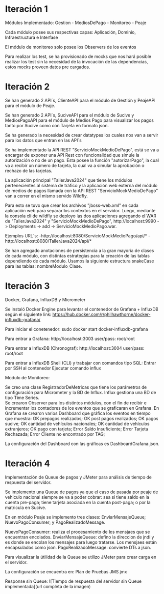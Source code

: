 # Iteración 1

Módulos Implementado: Gestion - MediosDePago - Monitoreo - Peaje

Cada módulo posee sus respectivas capas: Aplicación, Dominio, Infraestructura e Interfase

El módulo de monitoreo solo posee los Observers de los eventos

Para realizar los test, se ha provisionado de mocks que nos hará posible realizar los test sin la necesidad de la invocación de las dependencias, estos mocks proveen datos pre cargados.

# Iteración 2

Se han generado 2 API´s, ClienteAPI para el módulo de Gestión y PeajeAPI para el módulo de Peaje.

Se han generado 2 API´s, SuciveAPI para el módulo de Sucive y MediosPagoAPI para el módulo de Medios Pago para visualizar los pagos tanto por Sucive como con Tarjeta en formato json.

Se ha generado la necesidad de crear datatypes los cuales nos van a servir para los datos que entran en las API´s

Se ha implementado la API REST "ServicioMockMedioDePago", está se va a encargar de exponer una API Rest con funcionalidad que simule la autorización o no de un pago.
Esta posee la función "autorizarPago", la cual va a recibir un número de tarjeta, la cual va a simular la aprobación o rechazo de las tarjetas.

La aplicación principal "TallerJava2024" que  tiene los módulos pertenecientes al sistema de tráfico y la aplicación web externa del módulo de medios de pagos llamada con la API REST "ServicioMockMedioDePago" van a correr en el mismo servido Wildfly.

Para esto se tuvo que crear los archivos "jboss-web.xml" en cada aplicación web para separar los contextos en el servidor.
Luego, mediante la consola cli de wildfly se deployo las dos aplicaciones agregando el WAR de "TallerJava2024" y "ServicioMockMedioDePago", http://localhost:9990 -> Deployments -> add -> ServicioMockMedioPago.war.

Ejemplos URL´s:
	-http://localhost:8080/ServicioMockMedioPago/api/*
	-http://localhost:8080/TallerJava2024/api/*

Se han agregado anotaciones de persistencia a la gran mayoría de clases de cada módulo, con distintas estrategias para la creación de las tablas dependiendo de cada módulo.
Usamos la siguiente estructura snakeCase para las tablas: nombreModulo_Clase.


# Iteración 3 
Docker, Grafana, InfluxDB y Micrometer

Se instaló Docker Engine para levantar el contenedor de Grafana + InfluxDB según el siguiente link:
https://hub.docker.com/r/philhawthorne/docker-influxdb-grafana/

Para iniciar el conetenedor:
sudo docker start docker-influxdb-grafana

Para entrar a Grafana:
http://localhost:3003
user/pass: root/root

Para entrar a InfluxDB (Chronograf): 
http://localhost:3004
user/pass: root/root

Para entrar a InfluxDB Shell (CLI) y trabajar con comandos tipo SQL:
Entrar por SSH al contenedor
Ejecutar comando influx

Modulo de Monitoreo:

Se creo una clase RegistradorDeMetricas que tiene los parámetros de configuración para Micrometer y la BD de Influx. Influx gestiona una BD de tipo Time Series.  
Se crearon Observer para los distintos módulos, con el fin de recibir e incrementar los contadores de los eventos que se graficaran en Grafana.
En Grafana se crearon varios Dashboard que gráfica los eventos en tiempo que muestra:
	OK prepagos realizados; 
	OK post pagos realizados;
	OK pagos sucive;
	OK cantidad de vehículos nacionales; 
	OK cantidad de vehículos extranjeros;
	OK pago con tarjeta;
	Error Saldo Insuficiente;
	Error Tarjeta Rechazada;
	Error Cliente no encontrado por TAG;

La configuración del Dashboard con las gráficas es DashboardGrafana.json.

# Iteración 4 
Implementación de Queue de pagos y JMeter para análisis de tiempo de respuesta del servidor.

Se implemento una Queue de pagos ya que el caso de pasada por peaje de vehiculo nacional siempre se va a poder cobrar: sea si tiene saldo en la cuenta pre-paga; tiene tarjeta asociada en la cuenta post-paga; o por la matricula en Sucive.

En en módulo Peaje se implemento tres clases: EnviarMensajeQueue; NuevoPagoConsumer; y PagoRealizadoMessage. 

NuevoPagoConsumer: realiza el procesamiento de los mensjaes que se encuentran encolados.
EnviarMensajeQueue: defino la direccion de jndi y es donde se encolan los mensajes para luego tratarse. Los mensjaes están encapsulados como json. 
PagoRealizadoMessage: convierte DTs a json. 

Para visualizar la útilidad de la Queue se utilizo JMeter para crear carga en el servidor. 

La configuración se encuentra en: Plan de Pruebas JMS.jmx

Response sin Queue:
![Tiempo de respuesta del servidor sin Queue implementada](url completa de la imagen)








